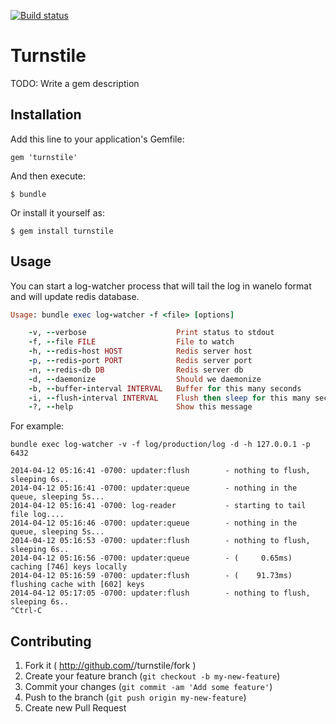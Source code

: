 [![Build status](https://secure.travis-ci.org/wanelo/turnstile.png)](http://travis-ci.org/wanelo/turnstile)

# Turnstile

TODO: Write a gem description

## Installation

Add this line to your application's Gemfile:

    gem 'turnstile'

And then execute:

    $ bundle

Or install it yourself as:

    $ gem install turnstile

## Usage

You can start a log-watcher process that will tail the log in wanelo format and will
update redis database.

```ruby
Usage: bundle exec log-watcher -f <file> [options]

    -v, --verbose                    Print status to stdout
    -f, --file FILE                  File to watch
    -h, --redis-host HOST            Redis server host
    -p, --redis-port PORT            Redis server port
    -n, --redis-db DB                Redis server db
    -d, --daemonize                  Should we daemonize
    -b, --buffer-interval INTERVAL   Buffer for this many seconds
    -i, --flush-interval INTERVAL    Flush then sleep for this many seconds
    -?, --help                       Show this message
```

For example:

```
bundle exec log-watcher -v -f log/production/log -d -h 127.0.0.1 -p 6432

2014-04-12 05:16:41 -0700: updater:flush        - nothing to flush, sleeping 6s..
2014-04-12 05:16:41 -0700: updater:queue        - nothing in the queue, sleeping 5s...
2014-04-12 05:16:41 -0700: log-reader           - starting to tail file log....
2014-04-12 05:16:46 -0700: updater:queue        - nothing in the queue, sleeping 5s...
2014-04-12 05:16:53 -0700: updater:flush        - nothing to flush, sleeping 6s..
2014-04-12 05:16:56 -0700: updater:queue        - (     0.65ms) caching [746] keys locally
2014-04-12 05:16:59 -0700: updater:flush        - (    91.73ms) flushing cache with [602] keys
2014-04-12 05:17:05 -0700: updater:flush        - nothing to flush, sleeping 6s..
^Ctrl-C
```

## Contributing

1. Fork it ( http://github.com/<my-github-username>/turnstile/fork )
2. Create your feature branch (`git checkout -b my-new-feature`)
3. Commit your changes (`git commit -am 'Add some feature'`)
4. Push to the branch (`git push origin my-new-feature`)
5. Create new Pull Request
